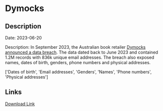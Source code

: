 # Dymocks

## Description

Date: 2023-06-20

Description:
In September 2023, the Australian book retailer <a href="https://www.abc.net.au/news/2023-09-08/dymocks-warns-customers-after-information-leaked-to-dark-web/102833430" target="_blank" rel="noopener">Dymocks announced a data breach</a>. The data dated back to June 2023 and contained 1.2M records with 836k unique email addresses. The breach also exposed names, dates of birth, genders, phone numbers and physical addresses.


['Dates of birth', 'Email addresses', 'Genders', 'Names', 'Phone numbers', 'Physical addresses']

## Links

[Download Link](https://link-to.net/1229997/236.54751440599287/dynamic/?r=ZHltb2Nrcy5jb20uYXU=)